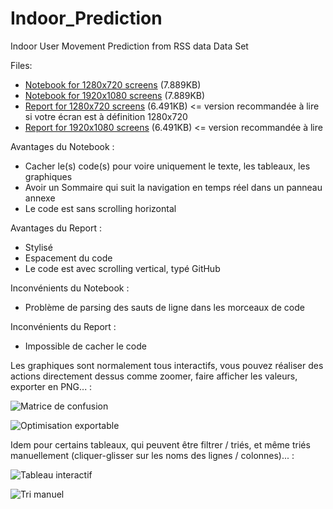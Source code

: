 # Indoor_Prediction
Indoor User Movement Prediction from RSS data Data Set

Files:

- [Notebook for 1280x720 screens](https://rawgit.com/Laurae2/Indoor_Prediction/master/Notebook_1280x720.html) (7.889KB)
- [Notebook for 1920x1080 screens](https://rawgit.com/Laurae2/Indoor_Prediction/master/Notebook_1920x1080.html) (7.889KB)
- [Report for 1280x720 screens](https://rawgit.com/Laurae2/Indoor_Prediction/master/Notebook_Style_1280x720.html) (6.491KB) <= version recommandée à lire si votre écran est à définition 1280x720
- [Report for 1920x1080 screens](https://rawgit.com/Laurae2/Indoor_Prediction/master/Notebook_Style_1920x1080.html) (6.491KB) <= version recommandée à lire

Avantages du Notebook :

* Cacher le(s) code(s) pour voire uniquement le texte, les tableaux, les graphiques
* Avoir un Sommaire qui suit la navigation en temps réel dans un panneau annexe
* Le code est sans scrolling horizontal

Avantages du Report :

* Stylisé
* Espacement du code
* Le code est avec scrolling vertical, typé GitHub

Inconvénients du Notebook :

* Problème de parsing des sauts de ligne dans les morceaux de code

Inconvénients du Report :

* Impossible de cacher le code

Les graphiques sont normalement tous interactifs, vous pouvez réaliser des actions directement dessus comme zoomer, faire afficher les valeurs, exporter en PNG... :

![Matrice de confusion](https://cloud.githubusercontent.com/assets/9083669/21483698/3be1e6f2-cb87-11e6-8008-dc3bf010dbf9.png)

![Optimisation exportable](https://cloud.githubusercontent.com/assets/9083669/21483713/723912c0-cb87-11e6-8189-0479aa1df42f.png)

Idem pour certains tableaux, qui peuvent être filtrer / triés, et même triés manuellement (cliquer-glisser sur les noms des lignes / colonnes)... :

![Tableau interactif](https://cloud.githubusercontent.com/assets/9083669/21483717/87f5bd5c-cb87-11e6-9a71-3cd6e7012547.png)

![Tri manuel](https://cloud.githubusercontent.com/assets/9083669/21483728/ac4587c8-cb87-11e6-8ab0-558e848c832d.png)
